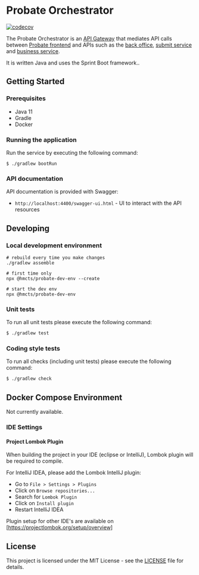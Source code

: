 # Probate Orchestrator
[![codecov](https://codecov.io/gh/hmcts/probate-orchestrator-service/branch/develop/graph/badge.svg)](https://codecov.io/gh/hmcts/probate-orchestrator-service)

The Probate Orchestrator is an [API Gateway](https://microservices.io/patterns/apigateway.html) that mediates API calls between [Probate frontend](https://github.com/hmcts/probate-frontend) and APIs such as the [back office](https://github.com/hmcts/probate-back-office), [submit service](https://github.com/hmcts/probate-submit-service/) and [business service](https://github.com/hmcts/probate-business-service/).

It is written Java and uses the Sprint Boot framework..

## Getting Started
### Prerequisites
- Java 11
- Gradle
- Docker

### Running the application
Run the service by executing the following command:  
```
$ ./gradlew bootRun
```

### API documentation

API documentation is provided with Swagger:
 - `http://localhost:4400/swagger-ui.html` - UI to interact with the API resources

## Developing

### Local development environment

```
# rebuild every time you make changes
./gradlew assemble

# first time only
npx @hmcts/probate-dev-env --create

# start the dev env
npx @hmcts/probate-dev-env
```


### Unit tests

To run all unit tests please execute the following command:

```bash
$ ./gradlew test
```

### Coding style tests

To run all checks (including unit tests) please execute the following command:

```bash
$ ./gradlew check
```

## Docker Compose Environment

Not currently available.

### IDE Settings

#### Project Lombok Plugin
When building the project in your IDE (eclipse or IntelliJ), Lombok plugin will be required to compile. 

For IntelliJ IDEA, please add the Lombok IntelliJ plugin:
* Go to `File > Settings > Plugins`
* Click on `Browse repositories...`
* Search for `Lombok Plugin`
* Click on `Install plugin`
* Restart IntelliJ IDEA

Plugin setup for other IDE's are available on [https://projectlombok.org/setup/overview]

## License

This project is licensed under the MIT License - see the [LICENSE](LICENSE.md) file for details.

